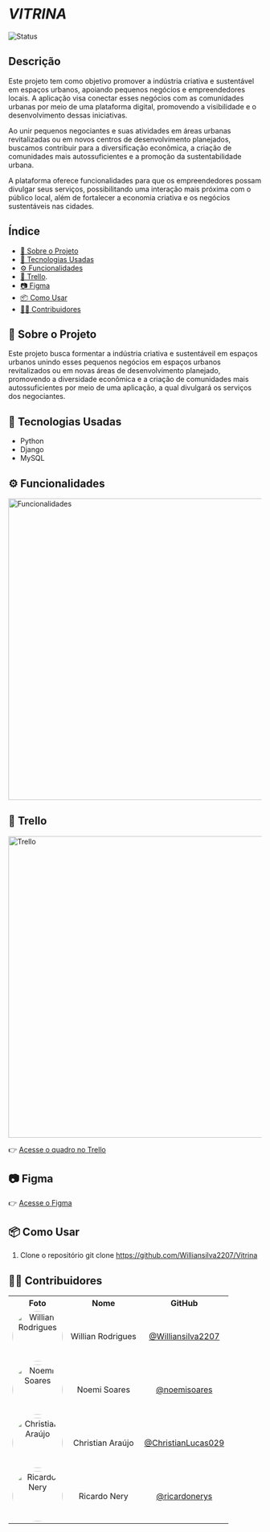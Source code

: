 # *VITRINA*
![Status](https://img.shields.io/badge/status-em%20desenvolvimento-yellow)
## Descrição
Este projeto tem como objetivo promover a indústria criativa e sustentável em espaços urbanos, apoiando pequenos negócios e empreendedores locais. A aplicação visa conectar esses negócios com as comunidades urbanas por meio de uma plataforma digital, promovendo a visibilidade e o desenvolvimento dessas iniciativas.

Ao unir pequenos negociantes e suas atividades em áreas urbanas revitalizadas ou em novos centros de desenvolvimento planejados, buscamos contribuir para a diversificação econômica, a criação de comunidades mais autossuficientes e a promoção da sustentabilidade urbana.

A plataforma oferece funcionalidades para que os empreendedores possam divulgar seus serviços, possibilitando uma interação mais próxima com o público local, além de fortalecer a economia criativa e os negócios sustentáveis nas cidades.

## Índice
- [📌 Sobre o Projeto](#-sobre-o-projeto)
- [🚀 Tecnologias Usadas](#-tecnologias-usadas)
- [⚙️ Funcionalidades](#️-funcionalidades)
- [📂 Trello](#-trello).
- [📷 Figma](#-figma)
- [📦 Como Usar](#-como-usar)
- [🧑‍💻 Contribuidores](#-contribuidores)
  
## 📌 Sobre o Projeto

Este projeto busca formentar a indústria criativa e sustentáveil em espaços urbanos unindo esses pequenos negócios em espaços urbanos revitalizados ou em novas áreas de desenvolvimento planejado, promovendo a diversidade econômica e a criação de comunidades mais autossuficientes por meio de uma aplicação, a qual divulgará os serviços dos negociantes.

## 🚀 Tecnologias Usadas

- Python
- Django
- MySQL

## ⚙️ Funcionalidades

<img src="https://github.com/user-attachments/assets/97e6eec2-aa6c-471c-97c9-c483805f809f" width="600px" alt="Funcionalidades"/>

## 📂 Trello
<img src="https://github.com/user-attachments/assets/fa40d2be-fc58-4dfb-9acb-092c8cccf6a0" width="600px" alt="Trello"/>

👉 [Acesse o quadro no Trello](https://trello.com/b/5ZN0e4oa/vitrina)



## 📷 Figma
👉 [Acesse o Figma](https://www.figma.com/design/0nyjoYcv1ryzVKHHBweSma/Vitrina?node-id=0-1&p=f&t=zXmNvVRWUTzQOckQ-0)

## 📦 Como Usar

1. Clone o repositório
git clone https://github.com/Williansilva2207/Vitrina


## 🧑‍💻 Contribuidores

<table align="center">
  <tr>
    <th>Foto</th>
    <th>Nome</th>
    <th>GitHub</th>
  </tr>
  <tr>
    <td align="center">
      <img src="https://github.com/Williansilva2207.png" width="100px" style="border-radius:50%;" alt="Willian Rodrigues"/>
    </td>
    <td align="center">Willian Rodrigues</td>
    <td align="center"><a href="https://github.com/Williansilva2207">@Williansilva2207</a></td>
  </tr>
  <tr>
    <td align="center">
      <img src="https://github.com/noemisoares.png" width="100px" style="border-radius:50%;" alt="Noemi Soares"/>
 </td>
    <td align="center">Noemi Soares</td>
    <td align="center"><a href="https://github.com/noemisoares">@noemisoares</a></td>
  </tr>
    <tr>
    <td align="center">
      <img src="https://github.com/ChristianLucas029.png" width="100px" style="border-radius:50%;" alt="Christian Araújo"/>
    </td>
    <td align="center">Christian Araújo</td>
    <td align="center"><a href="https://github.com/ChristianLucas029">@ChristianLucas029</a></td>
  </tr>
    <tr>
    <td align="center">
      <img src="https://github.com/ricardonerys.png" width="100px" style="border-radius:50%;" alt="Ricardo Nery"/>
    </td>
    <td align="center">Ricardo Nery</td>
    <td align="center"><a href="https://github.com/ricardonerys">@ricardonerys</a></td>
  </tr>
</table>










